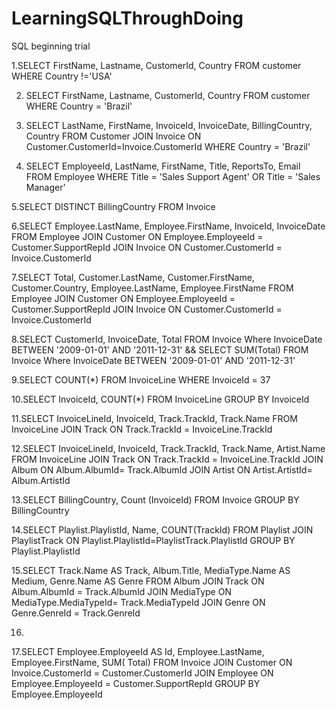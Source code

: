 # LearningSQLThroughDoing
SQL beginning trial

1.SELECT FirstName, Lastname, CustomerId, Country FROM customer
  WHERE Country !='USA'

2. SELECT FirstName, Lastname, CustomerId, Country FROM customer
   WHERE Country = 'Brazil'

3. SELECT LastName, FirstName, InvoiceId, InvoiceDate, BillingCountry, Country 
   FROM Customer JOIN Invoice ON Customer.CustomerId=Invoice.CustomerId 
   WHERE Country = 'Brazil'

4. SELECT EmployeeId, LastName, FirstName, Title, ReportsTo, Email
   FROM Employee
   WHERE Title = 'Sales Support Agent'
   OR Title = 'Sales Manager'

5.SELECT DISTINCT BillingCountry
  FROM Invoice

6.SELECT Employee.LastName, Employee.FirstName, InvoiceId, InvoiceDate
  FROM Employee 
  JOIN Customer ON Employee.EmployeeId = Customer.SupportRepId
  JOIN Invoice ON Customer.CustomerId = Invoice.CustomerId

7.SELECT Total, Customer.LastName, Customer.FirstName, Customer.Country, Employee.LastName, Employee.FirstName
  FROM Employee 
  JOIN Customer ON Employee.EmployeeId = Customer.SupportRepId
  JOIN Invoice ON Customer.CustomerId = Invoice.CustomerId

8.SELECT CustomerId, InvoiceDate, Total
  FROM Invoice
  Where InvoiceDate BETWEEN '2009-01-01' AND '2011-12-31'
  &&
  SELECT SUM(Total)
  FROM Invoice
  Where InvoiceDate BETWEEN '2009-01-01' AND '2011-12-31'
  
9.SELECT COUNT(*)
  FROM InvoiceLine
  WHERE InvoiceId = 37
  
10.SELECT InvoiceId, COUNT(*)
   FROM InvoiceLine
   GROUP BY InvoiceId
   
11.SELECT InvoiceLineId, InvoiceId, Track.TrackId, Track.Name
FROM InvoiceLine
JOIN Track
ON Track.TrackId = InvoiceLine.TrackId

12.SELECT InvoiceLineId, InvoiceId, Track.TrackId, Track.Name, Artist.Name
   FROM InvoiceLine
   JOIN Track
   ON Track.TrackId = InvoiceLine.TrackId
   JOIN Album
   ON Album.AlbumId= Track.AlbumId
   JOIN Artist
   ON Artist.ArtistId= Album.ArtistId

13.SELECT BillingCountry, Count (InvoiceId)
   FROM Invoice 
   GROUP BY BillingCountry

14.SELECT Playlist.PlaylistId, Name, COUNT(TrackId)
   FROM Playlist
   JOIN PlaylistTrack
   ON Playlist.PlaylistId=PlaylistTrack.PlaylistId
   GROUP BY Playlist.PlaylistId
  
15.SELECT Track.Name AS Track, Album.Title, MediaType.Name AS Medium, Genre.Name AS Genre
   FROM Album
   JOIN Track
   ON Album.AlbumId  = Track.AlbumId
   JOIN MediaType
   ON MediaType.MediaTypeId= Track.MediaTypeId
   JOIN Genre
   ON Genre.GenreId = Track.GenreId   

16.

17.SELECT Employee.EmployeeId AS Id, Employee.LastName, Employee.FirstName, SUM( Total)
FROM Invoice
JOIN Customer
ON Invoice.CustomerId = Customer.CustomerId
JOIN Employee
ON Employee.EmployeeId = Customer.SupportRepId
GROUP BY Employee.EmployeeId
